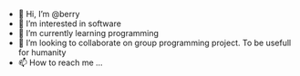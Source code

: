 - 👋 Hi, I’m @berry
- 👀 I’m interested in software
- 🌱 I’m currently learning programming
- 💞️ I’m looking to collaborate on group programming project. To be usefull for humanity
- 📫 How to reach me ...

<!---
berry-iko/berry-iko is a ✨ special ✨ repository because its `README.md` (this file) appears on your GitHub profile.
You can click the Preview link to take a look at your changes.
--->
